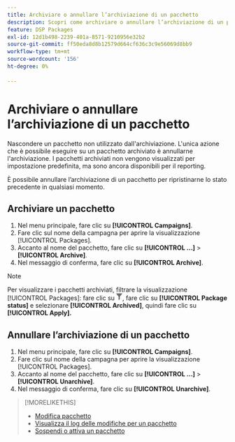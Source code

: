 ```yaml
---
title: Archiviare o annullare l’archiviazione di un pacchetto
description: Scopri come archiviare o annullare l’archiviazione di un pacchetto.
feature: DSP Packages
exl-id: 12d1b498-2239-401a-8571-9210956e32b2
source-git-commit: ff50eda8d8b12579d664cf636c3c9e56069d8bb9
workflow-type: tm+mt
source-wordcount: '156'
ht-degree: 0%

---
```


# Archiviare o annullare l’archiviazione di un pacchetto

Nascondere un pacchetto non utilizzato dall&#39;archiviazione. L&#39;unica azione che è possibile eseguire su un pacchetto archiviato è annullarne l&#39;archiviazione. I pacchetti archiviati non vengono visualizzati per impostazione predefinita, ma sono ancora disponibili per il reporting.

È possibile annullare l’archiviazione di un pacchetto per ripristinarne lo stato precedente in qualsiasi momento.

## Archiviare un pacchetto

1. Nel menu principale, fare clic su **[!UICONTROL Campaigns]**.
1. Fare clic sul nome della campagna per aprire la visualizzazione [!UICONTROL Packages].
1. Accanto al nome del pacchetto, fare clic su **[!UICONTROL ...]** > **[!UICONTROL Archive]**.
1. Nel messaggio di conferma, fare clic su **[!UICONTROL Archive]**.

>[!NOTE]
>
>Per visualizzare i pacchetti archiviati, filtrare la visualizzazione [!UICONTROL Packages]: fare clic su ![Pulsante filtro](/help/dsp/assets/filter.png), fare clic su **[!UICONTROL Package status]** e selezionare **[!UICONTROL Archived]**, quindi fare clic su **[!UICONTROL Apply].**

## Annullare l’archiviazione di un pacchetto

1. Nel menu principale, fare clic su **[!UICONTROL Campaigns]**.
1. Fare clic sul nome della campagna per aprire la visualizzazione [!UICONTROL Packages].
1. Accanto al nome del pacchetto, fare clic su **[!UICONTROL ...]** > **[!UICONTROL Unarchive]**.
1. Nel messaggio di conferma, fare clic su **[!UICONTROL Unarchive]**.

>[!MORELIKETHIS]
>
>* [Modifica pacchetto](package-edit.md)
>* [Visualizza il log delle modifiche per un pacchetto](package-change-log.md)
>* [Sospendi o attiva un pacchetto](package-pause-activate.md)
